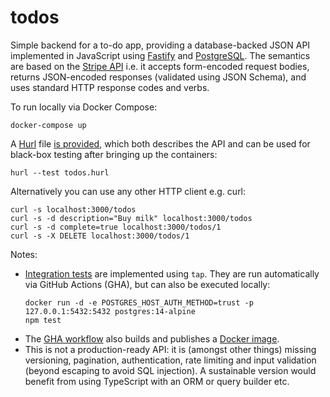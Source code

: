# todos

Simple backend for a to-do app, providing a database-backed JSON API implemented in JavaScript using [Fastify](https://www.fastify.io) and [PostgreSQL](https://www.postgresql.org). The semantics are based on the [Stripe API](https://stripe.com/docs/api) i.e. it accepts form-encoded request bodies, returns JSON-encoded responses (validated using JSON Schema), and uses standard HTTP response codes and verbs.

To run locally via Docker Compose:

```shell
docker-compose up
```

A [Hurl](https://hurl.dev) file [is provided](todos.hurl), which both describes the API and can be used for black-box testing after bringing up the containers:

```shell
hurl --test todos.hurl
```

Alternatively you can use any other HTTP client e.g. curl:

```shell
curl -s localhost:3000/todos
curl -s -d description="Buy milk" localhost:3000/todos
curl -s -d complete=true localhost:3000/todos/1
curl -s -X DELETE localhost:3000/todos/1
```

Notes:
- [Integration tests](app.test.js) are implemented using `tap`. They are run automatically via GitHub Actions (GHA), but can also be executed locally:
  ```shell
  docker run -d -e POSTGRES_HOST_AUTH_METHOD=trust -p 127.0.0.1:5432:5432 postgres:14-alpine
  npm test
  ```
- The [GHA workflow](.github/workflows/ci.yml) also builds and publishes a [Docker image](../../pkgs/container/todos).
- This is not a production-ready API: it is (amongst other things) missing versioning, pagination, authentication, rate limiting and input validation (beyond escaping to avoid SQL injection). A sustainable version would benefit from using TypeScript with an ORM or query builder etc.
